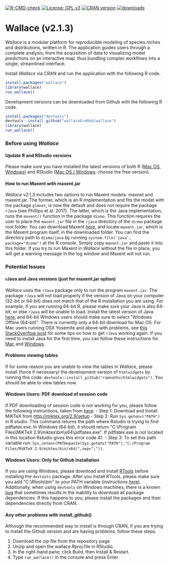 [![R-CMD-check](https://github.com/wallaceEcoMod/wallace/workflows/R-CMD-check/badge.svg)](https://github.com/wallaceEcoMod/wallace/actions) [![License: GPL v3](https://img.shields.io/badge/License-GPL%20v3-blue.svg)](https://www.gnu.org/licenses/gpl-3.0) [![CRAN version](http://www.r-pkg.org/badges/version/wallace)](https://CRAN.R-project.org/package=wallace) [![downloads](https://cranlogs.r-pkg.org:443/badges/grand-total/wallace?color=orange)](https://cranlogs.r-pkg.org:443/badges/grand-total/wallace?color=orange)

# Wallace (v2.1.3)

*Wallace* is a modular platform for reproducible modeling of species niches and distributions, written in R. The application guides users through a complete analysis, from the acquisition of data to visualizing model predictions on an interactive map, thus bundling complex workflows into a single, streamlined interface.

Install *Wallace* via CRAN and run the application with the following R code.

```R
install.packages("wallace")
library(wallace)
run_wallace()
```

Development versions can be downloaded from Github with the following R code.

```R
install.packages("devtools")
devtools::install_github("wallaceEcoMod/wallace")
library(wallace)
run_wallace()
```

### Before using *Wallace*

#### Update R and RStudio versions
Please make sure you have installed the latest versions of both R (<a href= "https://cran.r-project.org/bin/macosx/" target="_blank">Mac OS</a>, <a href= "https://cran.r-project.org/bin/windows/base/" target="_blank">Windows</a>) and RStudio (<a href= "https://posit.co/download/rstudio-desktop/" target="_blank">Mac OS /  Windows</a>: choose the free version).

#### How to run Maxent with maxent.jar
*Wallace* v2.1.3 includes two options to run Maxent models: maxnet and maxent.jar. The former, which is an R implementation and fits the model with the package `glmnet`, is now the default and does not require the package `rJava` (see Phillips et al. 2017). The latter, which is the Java implementation, runs the `maxent()` function in the package `dismo`. This function requires the user to place the `maxent.jar` file in the `/java` directory of the `dismo` package root folder. You can download Maxent <a href="https://biodiversityinformatics.amnh.org/open_source/maxent/" target="_blank">here</a>, and locate `maxent.jar`, which is the Maxent program itself, in the downloaded folder. You can find the directory path to `dismo/java` by running `system.file('java', package="dismo")` at the R console. Simply copy `maxent.jar` and paste it into this folder. If you try to run Maxent in *Wallace* without the file in place, you will get a warning message in the log window and Maxent will not run.

### Potential Issues

#### rJava and Java versions (just for maxent.jar option)
*Wallace* uses the `rJava` package only to run the program `maxent.jar`. The package `rJava` will not load properly if the version of Java on your computer (32-bit or 64-bit) does not match that of the R installation you are using. For example, if you are running 64-bit R, please make sure your Java is also 64-bit, or else `rJava` will be unable to load. Install the latest version of Java <a href="https://java.com/en/download/manual.jsp" target="_blank">here</a>, and 64-bit Windows users should make sure to select "Windows Offline (64-bit)". There is currently only a 64-bit download for Mac OS. For Mac users running OSX Yosemite and above with problems, see <a href="https://stackoverflow.com/questions/30738974/rjava-load-error-in-rstudio-r-after-upgrading-to-osx-yosemite" target="_blank">this StackOverflow post</a> for some tips on how to get `rJava` working again. If you need to install Java for the first time, you can follow these instructions for <a href="https://www.java.com/en/download/help/mac_install.html" target="_blank">Mac</a> and <a href="https://www.java.com/en/download/help/windows_offline_download.html" target="_blank">Windows</a>.

#### Problems viewing tables
If for some reason you are unable to view the tables in *Wallace*, please install (force if necessary) the development version of `htmlwidgets` by running this code: `devtools::install_github("ramnathv/htmlwidgets")`. You should be able to view tables now.

#### Windows Users: PDF download of session code
If PDF downloading of session code is not working for you, please follow the following instructions, taken from <a href="https://github.com/rstudio/shiny-examples/issues/34" target="_blank">here</a>:
     - Step 1: Download and Install MiKTeX from http://miktex.org/2.9/setup
     - Step 2: Run `Sys.getenv("PATH")` in R studio. This command returns the path where Rstudio is trying to find pdflatex.exe. In Windows (64-bit), it should return "C:\Program Files\MiKTeX 2.9\miktex\bin\x64\pdflatex.exe". If pdflatex.exe is not located in this location Rstudio gives this error code 41.
     - Step 3: To set this path variable run: `Sys.setenv(PATH=paste(Sys.getenv("PATH"),"C:/Program Files/MiKTeX 2.9/miktex/bin/x64/",sep=";"))`.

#### Windows Users: Only for Github installation
If you are using Windows, please download and install <a href="https://cran.r-project.org/bin/windows/Rtools/" target="_blank">RTools</a> before installing the `devtools` package. After you install RTools, please make sure you add "C:\Rtools\bin" to your PATH variable (instructions <a href="https://stackoverflow.com/questions/29129681/create-zip-file-error-running-command-had-status-127/29480538#29480538" target="_blank">here</a>). Additionally, when using `devtools` on Windows machines, there is a known <a href="https://github.com/r-lib/devtools/issues/1298" target="_blank">bug</a> that sometimes results in the inability to download all package dependencies. If this happens to you, please install the packages and their dependencies directly from CRAN.

#### Any other problems with install_github()
Although the recommended way to install is through CRAN, if you are trying to install the Github version and are having problems, follow these steps.
 1. Download the zip file from the repository page.
 2. Unzip and open the wallace.Rproj file in RStudio.
 3. In the right-hand pane, click Build, then Install & Restart.
 4. Type `run_wallace()` in the console and press Enter.
